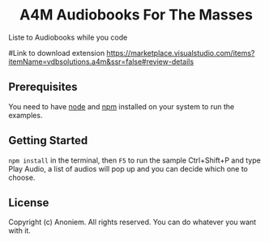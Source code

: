 <h1 align="center">
A4M Audiobooks For The Masses
</h1>
<p>Liste to Audiobooks while you code</p>

#Link to download extension
https://marketplace.visualstudio.com/items?itemName=vdbsolutions.a4m&ssr=false#review-details
## Prerequisites

You need to have [node](https://nodejs.org/en/) and [npm](https://nodejs.org/en/) installed on your system to run the examples.


## Getting Started
 `npm install` in the terminal, then `F5` to run the sample
Ctrl+Shift+P and type Play Audio, a list of audios will pop up and you can decide which one to choose.

## License

Copyright (c) Anoniem. All rights reserved.
You can do whatever you want with it.
